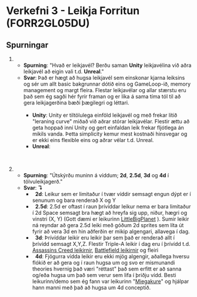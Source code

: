 # Verkefni 3 - Leikja Forritun (FORR2GL05DU)

## Spurningar

1. 
   * **Spurning**: "Hvað er leikjavél? Berðu saman **Unity** leikjavélina við aðra leikjavél að eigin vali t.d. **Unreal**." 
   * **Svar**: Það er hægt að hugsa leikjavél sem einskonar kjarna leiksins og sér um allt basic bakgrunnar dótið eins og GameLoop-ið, memory management og margt fleira. Flestar leikjavélar og allar stærstu eru það sem ég sagði hér fyrir framan og er líka á sama tíma tól til að gera leikjagerðina bæði þægilegri og léttari.<br><br>
        * **Unity**:  Unity er tiltölulega einföld leikjavél og með frekar lítið "leraning curve" miðað við aðrar stórar leikjavélar. Flestir ættu að geta hoppað inní Unity og gert einfaldan leik frekar fljótlega án mikils vanda. Þetta simplicity kemur mest kostnaði hinsvegar og er ekki eins flexible eins og aðrar vélar t.d. Unreal.<br>
        * **Unreal**:
<br>

2.
   * **Spurning**: "Útskýrðu muninn á víddum; **2d**, **2.5d**, **3d** og **4d** í tölvuleikjagerð." 
   * **Svar**: **↴**
        * &nbsp;&nbsp;**2d**: Leikur sem er limitaður í tvær víddir semsagt engun dýpt er í senunum og bara renderað X og Y<br>
        * &nbsp;&nbsp;**2.5d**: 2.5d er oftast í raun þrívíddar leikur nema er bara limitaður í 2d Space semsagt bra hægt að hreyfa sig upp, niður, hægri og vinstri (X, Y) (Gott dæmi er leikurinn [LittleBigPlanet](https://www.google.is/search?q=LittleBigPlanet&rlz=1C1GCEB_enIS812IS812&source=lnms&tbm=isch&sa=X&ved=0ahUKEwjege68q6TeAhVC_KQKHVGWBJsQ_AUIDigB&biw=1920&bih=969#imgrc=NuXuxhIpzjQFPM:) ). Sumir leikir ná reyndar að gera 2.5d leiki með góðum 2d sprites sem líta út fyrir að vera 3d en hin aðferðin er mikip algengari, allavega í dag.<br>
        * &nbsp;&nbsp;**3d**: Þrívíddar leikir eru leikir þar sem það er renderað allt í þrívídd semsagt X,Y,Z. Flestir Triple-A leikir í dag eru í þrívídd t.d. [Assassins Creed leikirnir](https://assassinscreed.ubisoft.com/game/en-us/home), [Battlefield leikirnir](https://www.ea.com/games/battlefield) og fleiri <br>
        * &nbsp;&nbsp;**4d**: Fjögurra vídda leikir eru ekki mjög algengir, aðallega hversu flókið er að gera og í raun hugsa um og svo er mismunandi theories hvernig það væri "réttast" það sem erfitt er að sanna og/eða hugsa um það sem verur sem lifa í þriðju vídd. Besti leikurinn/demo sem ég fann var leikurinn "[Miegakure](http://miegakure.com/)" og hjálpar hann manni með það að hugsa um 4d conceptið.
